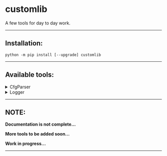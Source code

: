 
# customlib

A few tools for day to day work.

---

## Installation:

```shell
python -m pip install [--upgrade] customlib
```

---

## Available tools:

<details>
<summary>CfgParser</summary>
<p>

```python
# module main.py

from os.path import join

from customlib.config import get_config, CfgParser
from customlib.constants import ROOT

# default config file path:
CONFIG: str = join(ROOT, "config", "customlib.ini")

# backup config params:
BACKUP: dict = {
    "SECTION": {
        "option_1": "one",
        "option_2": 2,
        # extended interpolation (refer to `ConfigParser` documentation):
        "option_3": r"${DEFAULT:directory}\value",
    },
}

# by passing a value to `name` param,
# we can have more named instances:
cfg: CfgParser = get_config(name="root")

# we can set default section options:
cfg.set_defaults(directory=ROOT)

# we can provide a backup dictionary
# in case our config file does not exist
# and a new one will be created
cfg.open(file_path=CONFIG, encoding="UTF-8", fallback=BACKUP)

# we're parsing cmd-line arguments
cfg.parse()

# we can also do this...
# cfg.parse(["--section-option_1", "one", "--section-option_2", "2"])
```

To pass cmd-line arguments:
```shell
  > python -O main.py --section-option value --section-option value
```
cmd-line args have priority over config file and will override the cfg params.

Because it inherits from `ConfigParser` and with the help of our converters we now have
four extra methods to use in our advantage.

```python
some_list = cfg.getlist("SECTION", "option")
some_tuple = cfg.gettuple("SECTION", "option")
some_set = cfg.getset("SECTION", "option")
some_dict = cfg.getdict("SECTION", "option")
```

The configuration files are read & written using `FileHandler` (see `customlib.filehandlers`),
a custom context-manager with thread & file locking abilities.

</p>
</details>

<details>
<summary>Logger</summary>
<p>

```python
from customlib.config import get_config, CfgParser
from customlib.constants import ROOT
from customlib.logging import get_logger, Logger

# setting configuration:
BACKUP: dict = {
    "LOGGER": {
        "basename": "customlib",  # if handler is `file`
        "folder": r"${DEFAULT:directory}\logs",
        "handler": "console",  # or `file`
        "debug": False,  # if set to `True` it will also print `DEBUG` messages
    }
}

cfg: CfgParser = get_config(name="my_config")
cfg.set_defaults(directory=ROOT)
cfg.read_dict(dictionary=BACKUP, source="<logging>")

log: Logger = get_logger(name="my_logger", config=cfg)
# we can pass a config instance
```

or

```python
from customlib.logging import get_logger, Logger

log: Logger = get_logger(name="my_logger", config="my_config")
# it will look for a config instance named `my_config`
```

or

```python
from customlib.logging import get_logger, Logger

log: Logger = get_logger(name="my_logger", basename="customlib", handler="file", debug=True)
# it will create and use its own config instance


log.debug("Testing debug messages...")
log.info("Testing info messages...")
log.warning("Testing warning messages...")
log.error("Testing error messages...")
log.critical("Testing critical messages...")
```

By default, debugging is set to False and must be enabled to work.
See CfgParser section for this.

The log file is prefixed with a date and will have an index number attached before the extension (ex: `2022-08-01_customlib.1.log`).
When it reaches `1 Mb` the file handler will switch to another file by incrementing its index with `1`.

The folder tree is by default structured as follows:

```markdown
.
└───logs
    └───year (ex: 2022)
        └───month (ex: january)
            ├───2022-08-01_customlib.1.log
            ├───2022-08-01_customlib.2.log
            └───2022-08-01_customlib.3.log
```

When the current month changes, a new folder is created and the previous one is archived.


</p>
</details>

---

## NOTE:

**Documentation is not complete...**

**More tools to be added soon...**

**Work in progress...**

---
